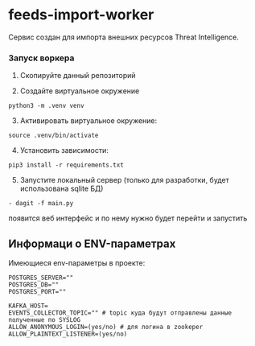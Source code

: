 # feeds-import-worker

Сервис создан для импорта внешних ресурсов Threat Intelligence.

### Запуск воркера

1. Скопируйте данный репозиторий

2. Создайте виртуальное окружение
```
python3 -m .venv venv
```

3. Активировать виртуальное окружение: 
```
source .venv/bin/activate
```
4. Установить зависимости: 
```
pip3 install -r requirements.txt
```
5. Запустите локальный сервер (только для разработки, будет использована sqlite БД)
```
- dagit -f main.py 
```
появится веб интерфейс и по нему нужно будет перейти и запустить


## Информаци о ENV-параметрах
Имеющиеся env-параметры в проекте:
```
POSTGRES_SERVER=""
POSTGRES_DB=""
POSTGRES_PORT=""

KAFKA_HOST=
EVENTS_COLLECTOR_TOPIC="" # topic куда будут отправлены данные полученные по SYSLOG
ALLOW_ANONYMOUS_LOGIN=(yes/no) # для логина в zookeper
ALLOW_PLAINTEXT_LISTENER=(yes/no)
```
